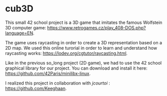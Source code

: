 # cub3D

This small 42 school project is a 3D game that imitates the famous Wolfstein 3D computer game: https://www.retrogames.cz/play_408-DOS.php?language=EN.

The game uses raycasting in order to create a 3D representation based on a 2D map. We used this online turorial in order to learn and understand how raycasting works: https://lodev.org/cgtutor/raycasting.html.

Like in the previous so_long project (2D game), we had to use the 42 school graphical library for our project. You can download and install it here: https://github.com/42Paris/minilibx-linux.

I realized this project in collaboration with *jcourtoi* : https://github.com/Keeghaan.
